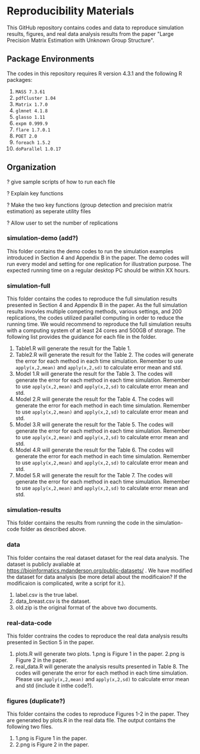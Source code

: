 # Reproducibility Materials

This GitHub repository contains codes and data to reproduce simulation results, figures, and real data analysis results from the paper "Large Precision Matrix Estimation with Unknown Group Structure".



## Package Environments

The codes in this repository requires R version 4.3.1 and the following R packages:

1. ```MASS 7.3.61```
2. ```pdfCluster 1.04```
3. ```Matrix 1.7.0```
4. ```glmnet 4.1.8```
5. ```glasso 1.11```
6. ```expm 0.999.9```
7. ```flare 1.7.0.1```
8. ```POET 2.0```
9. ```foreach 1.5.2```
10. ```doParallel 1.0.17```


## Organization

? give sample scripts of how to run each file

? Explain key functions

? Make the two key functions (group detection and precision matrix estimation) as seperate utility files

? Allow user to set the number of replications

### simulation-demo (add?) 

This folder contains the demo codes to run the simulation examples introduced in Section 4 and Appendix B in the paper. The demo codes will run every model and setting for one replication for illustration purpose. The expected running time on a regular desktop PC should be within XX hours. 

### simulation-full  

This folder contains the codes to reproduce the full simulation results presented in Section 4 and Appendix B in the paper. As the full simulation results invovles multiple competing methods, various settings, and 200 replications, the codes utilized  parallel computing in order to reduce the running time. We would recommend to reproduce the full simulation results with a computing system of at least 24 cores and 500GB of storage. The following list provides the guidance for each file in the folder.

1. Table1.R will generate the result for the Table 1.
2. Table2.R will generate the result for the Table 2. The codes will generate the error for each method in each time simulation. Remember to use ```apply(x,2,mean)``` and ```apply(x,2,sd)``` to calculate error mean and std.
3. Model 1.R will generate the result for the Table 3. The codes will generate the error for each method in each time simulation. Remember to use ```apply(x,2,mean)``` and ```apply(x,2,sd)``` to calculate error mean and std.
4. Model 2.R will generate the result for the Table 4. The codes will generate the error for each method in each time simulation. Remember to use ```apply(x,2,mean)``` and ```apply(x,2,sd)``` to calculate error mean and std.
5. Model 3.R will generate the result for the Table 5. The codes will generate the error for each method in each time simulation. Remember to use ```apply(x,2,mean)``` and ```apply(x,2,sd)``` to calculate error mean and std.
6. Model 4.R will generate the result for the Table 6. The codes will generate the error for each method in each time simulation. Remember to use ```apply(x,2,mean)``` and ```apply(x,2,sd)``` to calculate error mean and std.
7. Model 5.R will generate the result for the Table 7. The codes will generate the error for each method in each time simulation. Remember to use ```apply(x,2,mean)``` and ```apply(x,2,sd)``` to calculate error mean and std.



### simulation-results  

This folder contains the results from running the code in the simulation-code folder as described above. 


### data

This folder contains the real dataset dataset for the real data analysis. The dataset is publicly avaliable at  https://bioinformatics.mdanderson.org/public-datasets/ . We have modified the dataset for data analysis (be more detail about the modificaion? If the modificaion is complicated, write a script for it.).

1. label.csv is the true label.
2. data_breast.csv is the dataset.
3. old.zip is the original format of the above two documents.


### real-data-code  

This folder contrains the codes to reproduce the real data analysis results presented in Section 5 in the paper. 
1. plots.R will generate two plots. 1.png is Figure 1 in the paper. 2.png is Figure 2 in the paper.
2. real_data.R will generate the analysis results presented in Table 8. The codes will generate the error for each method in each time simulation. Please use ```apply(x,2,mean)``` and ```apply(x,2,sd)``` to calculate error mean and std (include it inthe code?).

### figures  (duplicate?)

This folder contains the codes to reproduce Figures 1-2 in the paper. They are generated by plots.R in the real data file. The output contains the following two files.

1. 1.png is Figure 1 in the paper.
2. 2.png is Figure 2 in the paper.
